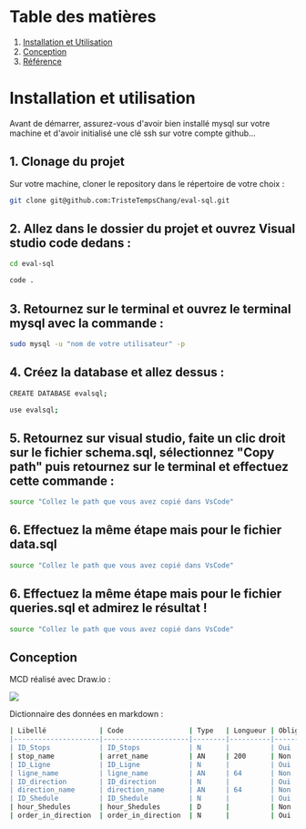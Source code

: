 # Table des matières

1. [Installation et Utilisation](#installation)
2. [Conception](#conception)
3. [Référence](#référence)

# Installation et utilisation
Avant de démarrer, assurez-vous d'avoir bien installé mysql sur votre machine et d'avoir initialisé une clé ssh sur votre compte github...

## 1. Clonage du projet

Sur votre machine, cloner le repository dans le répertoire de votre choix :

```bash
git clone git@github.com:TristeTempsChang/eval-sql.git
```

## 2. Allez dans le dossier du projet et ouvrez Visual studio code dedans :

```bash
cd eval-sql
```

```bash
code .
```

## 3. Retournez sur le terminal et ouvrez le terminal mysql avec la commande : 

```bash
sudo mysql -u "nom de votre utilisateur" -p
```

## 4. Créez la database et allez dessus : 

```bash
CREATE DATABASE evalsql;
```

```bash
use evalsql;
```

## 5. Retournez sur visual studio, faite un clic droit sur le fichier schema.sql, sélectionnez "Copy path" puis retournez sur le terminal et effectuez cette commande : 

```bash
source "Collez le path que vous avez copié dans VsCode"
```

## 6. Effectuez la même étape mais pour le fichier data.sql 

```bash
source "Collez le path que vous avez copié dans VsCode"
```

## 6. Effectuez la même étape mais pour le fichier queries.sql et admirez le résultat !

```bash
source "Collez le path que vous avez copié dans VsCode"
```



## Conception <a name="conception"></a>
MCD réalisé avec Draw.io :

<img src="./mcd/mcd.png">

Dictionnaire des données en markdown :

```bash
| Libellé             | Code                | Type   | Longueur | Obligatoire | Règle de calcul | Contrainte d'intégrité | Commentaire                       |
|---------------------|---------------------|--------|----------|-------------|-----------------|------------------------|-----------------------------------|
| ID_Stops            | ID_Stops            | N      |          | Oui         |                 | PRIMARY KEY           | Identifiant unique de l'arrêt    |
| stop_name           | arret_name          | AN     | 200      | Non         |                 |                        | Nom de l'arrêt                  |
| ID_Ligne            | ID_Ligne            | N      |          | Oui         |                 | PRIMARY KEY            | Identifiant unique de la ligne   |
| ligne_name          | ligne_name          | AN     | 64       | Non         |                 |                        | Nom de la ligne                 |
| ID_direction        | ID_direction        | N      |          | Oui         |                 | PRIMARY KEY            | Identifiant unique de la direction |
| direction_name      | direction_name      | AN     | 64       | Non         |                 |                        | Nom de la direction             |
| ID_Shedule          | ID_Shedule          | N      |          | Oui         |                 | PRIMARY KEY            | Identifiant unique de l'horaire |
| hour_Shedules       | hour_Shedules       | D      |          | Non         |                 |                        | Heure des horaires             |
| order_in_direction  | order_in_direction  | N      |          | Oui         |                 |                        | Ordre dans la direction         |
